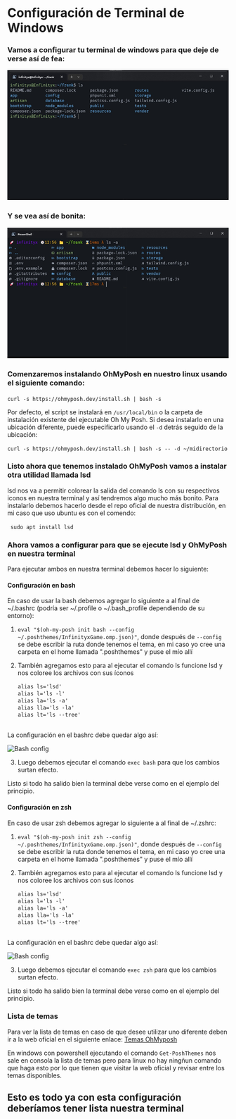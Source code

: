 # Configuración de Terminal de Windows

### Vamos a configurar tu terminal de windows para que deje de verse así de fea:

![Linux Terminal Old](Linux.Terminal/Linux-Terminal-Empty.jpg) 

### Y se vea así de bonita:

![Linux Terminal New](Linux.Terminal/Linux-Terminal-Full.jpg) 

### Comenzaremos instalando OhMyPosh en nuestro linux usando el siguiente comando:

```curl -s https://ohmyposh.dev/install.sh | bash -s```

Por defecto, el script se instalará en `/usr/local/bin` o la carpeta de instalación existente del ejecutable Oh My Posh. Si desea instalarlo en una ubicación diferente, puede especificarlo usando el `-d` detrás seguido de la ubicación:

```curl -s https://ohmyposh.dev/install.sh | bash -s -- -d ~/midirectorio```

### Listo ahora que tenemos instalado OhMyPosh vamos a instalar otra utilidad llamada lsd

lsd nos va a permitir colorear la salida del comando ls con su respectivos iconos en nuestra terminal y así tendremos algo mucho más bonito. Para instalarlo debemos hacerlo desde el repo oficial de nuestra distribución, en mi caso que uso ubuntu es con el comendo: 

``` sudo apt install lsd```

### Ahora vamos a configurar para que se ejecute lsd y OhMyPosh en nuestra terminal

Para ejecutar ambos en nuestra terminal debemos hacer lo siguiente:

#### Configuración en bash
En caso de usar la bash debemos agregar lo siguiente a al final de ~/.bashrc (podría ser ~/.profile o ~/.bash_profile dependiendo de su entorno):

1. ```eval "$(oh-my-posh init bash --config ~/.poshthemes/InfinityxGame.omp.json)"```, donde después de ```--config``` se debe escribir la ruta donde tenemos el tema, en mi caso yo cree una carpeta en el home llamada ".poshthemes" y puse el mío allí

2. También agregamos esto para al ejecutar el comando ls funcione lsd y nos coloree los archivos con sus íconos
    ```
    alias ls='lsd'
    alias l='ls -l'
    alias la='ls -a'
    alias lla='ls -la'
    alias lt='ls --tree'
          
La configuración en el bashrc debe quedar algo así:

![Bash config](Linux.Terminal/Linux-Bash-Config.jpg) 

3. Luego debemos ejecutar el comando  `exec bash` para que los cambios surtan efecto.

Listo si todo ha salido bien la terminal debe verse como en el ejemplo del principio.

#### Configuración en zsh

En caso de usar zsh debemos agregar lo siguiente a al final de ~/.zshrc:

1. ```eval "$(oh-my-posh init zsh --config ~/.poshthemes/InfinityxGame.omp.json)"```, donde después de ```--config``` se debe escribir la ruta donde tenemos el tema, en mi caso yo cree una carpeta en el home llamada ".poshthemes" y puse el mío allí

2. También agregamos esto para al ejecutar el comando ls funcione lsd y nos coloree los archivos con sus íconos
    ```
    alias ls='lsd'
    alias l='ls -l'
    alias la='ls -a'
    alias lla='ls -la'
    alias lt='ls --tree'
          
La configuración en el bashrc debe quedar algo así:

![Bash config](Linux.Terminal/Linux-Zsh-Config.jpg) 

3. Luego debemos ejecutar el comando  `exec zsh` para que los cambios surtan efecto.

Listo si todo ha salido bien la terminal debe verse como en el ejemplo del principio.

### Lista de temas

Para ver la lista de temas en caso de que desee utilizar uno diferente deben ir a la web oficial en el siguiente enlace: [Temas OhMyposh](https://ohmyposh.dev/docs/themes) 

En windows con powershell ejecutando el comando `Get-PoshThemes` nos sale en consola la lista de temas pero para linux no hay ningñun comando que haga esto por lo que tienen que visitar la web oficial y revisar entre los temas disponibles.

## Esto es todo ya con esta configuración deberíamos tener lista nuestra terminal 

